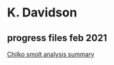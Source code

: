 # K. Davidson
## progress files feb 2021
<a href="chilko_smolts.html">Chilko smolt analysis summary</a>
